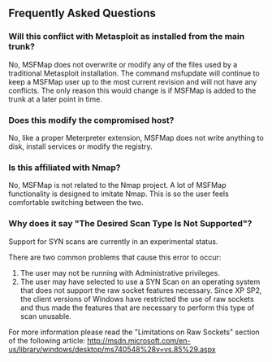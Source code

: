 ## Frequently Asked Questions ##
### Will this conflict with Metasploit as installed from the main trunk? ###
No, MSFMap does not overwrite or modify any of the files used by a traditional Metasploit installation. The command msfupdate will continue to keep a MSFMap user up to the most current revision and will not have any conflicts. The only reason this would change is if MSFMap is added to the trunk at a later point in time.

### Does this modify the compromised host? ###
No, like a proper Meterpreter extension, MSFMap does not write anything to disk, install services or modify the registry.

### Is this affiliated with Nmap? ###
No, MSFMap is not related to the Nmap project. A lot of MSFMap functionality is designed to imitate Nmap. This is so the user feels comfortable switching between the two.

### Why does it say "The Desired Scan Type Is Not Supported"? ###
Support for SYN scans are currently in an experimental status.

There are two common problems that cause this error to occur:
  1. The user may not be running with Administrative privileges.
  1. The user may have selected to use a SYN Scan on an operating system that does not support the raw socket features necessary.  Since XP SP2, the client versions of Windows have restricted the use of raw sockets and thus made the features that are necessary to perform this type of scan unusable.

For more information please read the "Limitations on Raw Sockets" section of the following article: http://msdn.microsoft.com/en-us/library/windows/desktop/ms740548%28v=vs.85%29.aspx